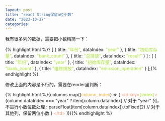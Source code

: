 ```yaml
---
layout: post
title: "react String保留n位小数"
date: "2023-10-27"
categories: 
---
```

<p>我有很多列的数据，需要把小数精简一下：</p>
{% highlight html %}? [
{ title: <span style="color:#abe338">&quot;年份&quot;</span>, dataIndex: <span style="color:#abe338">&quot;year&quot;</span> },
{ title: <span style="color:#abe338">&quot;初始库存量&quot;</span>, dataIndex: <span style="color:#abe338">&quot;bank_count&quot;</span> },
{ title: <span style="color:#abe338">&quot;总排放&quot;</span>, dataIndex: <span style="color:#abe338">&quot;result&quot;</span> }
] : [
{ title: <span style="color:#abe338">&quot;年份&quot;</span>, dataIndex: <span style="color:#abe338">&quot;year&quot;</span> },
{ title: <span style="color:#abe338">&quot;初始库存量&quot;</span>, dataIndex: <span style="color:#abe338">&quot;bank_count&quot;</span> },
{ title: <span style="color:#abe338">&quot;维修排放&quot;</span>, dataIndex: <span style="color:#abe338">&quot;emission_operation&quot;</span> }
];{% endhighlight %}
<p>修改上面的内容是不行的，需要在render里判断：</p>
{% highlight html %}{columns.map((<span style="color:#f5ab35">column, index</span>) =&gt; (
<span style="color:#ffa07a">&lt;</span><span style="color:#ffa07a">td</span><span style="color:#ffa07a"> </span><span style="color:#ffa07a">key</span><span style="color:#ffa07a">=</span><span style="color:#abe338">{index}</span><span style="color:#ffa07a">&gt;</span>
{column.dataIndex === &quot;year&quot;
? item[column.dataIndex] // 对于 &quot;year&quot; 列，不进行小数位数处理
: parseFloat(item[column.dataIndex]).toFixed(2) // 对于其他列，保留两位小数
}
<span style="color:#ffa07a">&lt;/</span><span style="color:#ffa07a">td</span><span style="color:#ffa07a">&gt;</span>
))}{% endhighlight %}
<p>&nbsp;</p>
